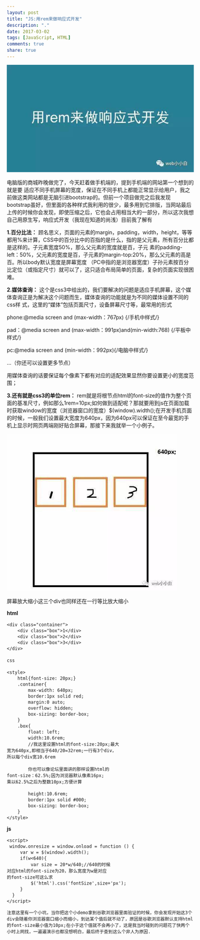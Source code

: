 ```yaml
---
layout: post
title: "JS:用rem来做响应式开发"
description: "."
date: 2017-03-02
tags: [JavaScript, HTML]
comments: true
share: true
---
```


![图片描述][1]

电脑版的商城昨晚做完了，今天赶着做手机端的，提到手机端的网站第一个想到的就是要 适应不同手机屏幕的宽度，保证在不同手机上都能正常显示给用户，我之前做这类网站都是无脑引进bootstrap的。但前一个项目做完之后我发现bootstrap虽好，但里面的各种样式我利用的很少，最多用到它排版，当网站最后上传的时候你会发现，即使压缩之后，它也会占用相当大的一部分，所以这次我想自己用原生写，响应式开发（我现在知道的尚浅）目前我了解有

**1.百分比法：**
顾名思义，页面的元素的margin，padding，width，height，等等都用%来计算，CSS中的百分比中的百指的是什么，指的是父元素，所有百分比都是这样的。子元素宽度50%，那么父元素的宽度就是百，子元 素的padding-left：50%，父元素的宽度是百，子元素的margin-top:20%，那么父元素的高是百。所以body默认宽度是屏幕宽度 （PC中指的是浏览器宽度）子孙元素按百分比定位（或指定尺寸）就可以了，这只适合布局简单的页面，复杂的页面实现很困难。

**2.媒体查询：**
这个是css3中给出的，我们要解决的问题是适应手机屏幕，这个媒体查询正是为解决这个问题而生，媒体查询的功能就是为不同的媒体设置不同的css样 式，这里的“媒体”包括页面尺寸，设备屏幕尺寸等，最常用的形式

phone:@media screen and (max-width：767px) {/手机中样式/}

pad：@media screen and (max-width：991px)and(min-width:768) {/平板中样式/}

pc:@media screen and (min-width：992px){/电脑中样式/}

...（你还可以设置更多节点）

用媒体查询的话要保证每个像素下都有对应的适配效果显然你要设置更小的宽度范围；

**3.还有就是css3的单位rem：**
rem就是将根节点html的font-size的值作为整个页面的基准尺寸，例如<html style="font-size:10px">那么1rem=10px;如何做到适配呢？那就要用到js在页面加载时获取window的宽度（浏览器窗口的宽度）$(window).width();在开发手机页面的时候，一般我们设置最大宽度为640px，因为640px可以保证在至今最宽的手机上显示时网页两端刚好贴合屏幕，那接下来我就举一个小例子。

![图片描述][2]

屏幕放大缩小这三个div也同样还在一行等比放大缩小

**html**

```
<div class="container">
    <div class="box">1</div>
    <div class="box">2</div>
    <div class="box">3</div>
</div>

css

<style>
    html{font-size: 20px;}
    .container{
        max-width: 640px;
        border:1px solid red;
        margin:0 auto;
        overflow: hidden;
        box-sizing: border-box;
    }
    .box{
        float: left;
        width:10.6rem;
        //我这里设置html的font-size:20px;最大
宽为640px,即相当于640/20=32rem;一行有3个div，
所以每个div宽10.6rem

        你也可以像论坛里面讲的那样设置html的
font-size：62.5%;因为浏览器默认像素16px;
乘以62.5%之后为整数10px;方便计算

        height:10.6rem;
        border:1px solid #000;
        box-sizing: border-box;
    }
</style>
```
**js**

```
<script>
 window.onresize = window.onload = function () {
     var w = $(window).width();
     if(w<640){
         var size = 20*w/640;//640的时候
对应html的font-size为20，那么宽度为w是对应
的font-size可这么求
         $('html').css('fontSize',size+'px');
     }
  }
</script>
```

    注意这里有一个小坑，当你把这个小demo拿到谷歌浏览器里面验证的时候，你会发现开始这3个div会随着你浏览器窗口缩小而缩小，到达某个值后就不动了，原因是谷歌浏览器默认支持html的font-size最小值为10px;在小于这个值就不会再小了，这是我当时碰到的问题花了快两个小时上网找，一遍遍演示也都没想明白，最后终于查到这么个非人为原因.
  [1]: /images/20170302/1.jpg
  [2]: /images/20170302/2.jpg
